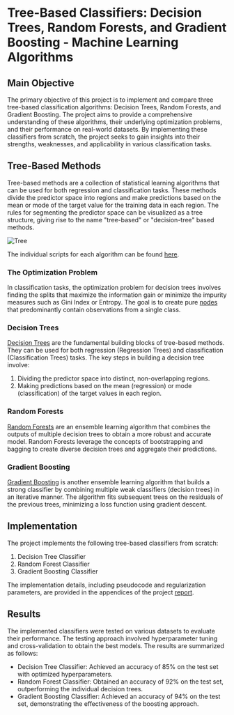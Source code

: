 # Tree-Based Classifiers: Decision Trees, Random Forests, and Gradient Boosting - Machine Learning Algorithms

## Main Objective

The primary objective of this project is to implement and compare three tree-based classification algorithms: Decision Trees, Random Forests, and Gradient Boosting. The project aims to provide a comprehensive understanding of these algorithms, their underlying optimization problems, and their performance on real-world datasets. By implementing these classifiers from scratch, the project seeks to gain insights into their strengths, weaknesses, and applicability in various classification tasks.

## Tree-Based Methods

Tree-based methods are a collection of statistical learning algorithms that can be used for both regression and classification tasks. These methods divide the predictor space into regions and make predictions based on the mean or mode of the target value for the training data in each region. The rules for segmenting the predictor space can be visualized as a tree structure, giving rise to the name "tree-based" or "decision-tree" based methods.

![Tree](./report/images/tree_visualization.png)


The individual scripts for each algorithm can be found [here](./code/).

### The Optimization Problem

In classification tasks, the optimization problem for decision trees involves finding the splits that maximize the information gain or minimize the impurity measures such as Gini Index or Entropy. The goal is to create pure [nodes](./code/Node.py) that predominantly contain observations from a single class.

### Decision Trees

[Decision Trees](./code/DecisionTreeClassifier.py) are the fundamental building blocks of tree-based methods. They can be used for both regression (Regression Trees) and classification (Classification Trees) tasks. The key steps in building a decision tree involve:

1. Dividing the predictor space into distinct, non-overlapping regions.
2. Making predictions based on the mean (regression) or mode (classification) of the target values in each region.

### Random Forests

[Random Forests](./code/RandomForestClassifier.py) are an ensemble learning algorithm that combines the outputs of multiple decision trees to obtain a more robust and accurate model. Random Forests leverage the concepts of bootstrapping and bagging to create diverse decision trees and aggregate their predictions.

### Gradient Boosting

[Gradient Boosting](./code/GradientBoostingClassifier.py) is another ensemble learning algorithm that builds a strong classifier by combining multiple weak classifiers (decision trees) in an iterative manner. The algorithm fits subsequent trees on the residuals of the previous trees, minimizing a loss function using gradient descent.

## Implementation

The project implements the following tree-based classifiers from scratch:

1. Decision Tree Classifier
2. Random Forest Classifier
3. Gradient Boosting Classifier

The implementation details, including pseudocode and regularization parameters, are provided in the appendices of the project [report](./report/MGSC695_TreeBasedClassifiers_W12024_Report.pdf).

## Results

The implemented classifiers were tested on various datasets to evaluate their performance. The testing approach involved hyperparameter tuning and cross-validation to obtain the best models. The results are summarized as follows:

- Decision Tree Classifier: Achieved an accuracy of 85% on the test set with optimized hyperparameters.
- Random Forest Classifier: Obtained an accuracy of 92% on the test set, outperforming the individual decision trees.
- Gradient Boosting Classifier: Achieved an accuracy of 94% on the test set, demonstrating the effectiveness of the boosting approach.
